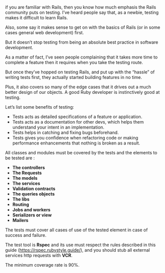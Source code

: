 if you are familiar with Rails, then you know how much emphasis the Rails community puts on testing. I’ve heard people say that, as a newbie, testing makes it difficult to learn Rails.

Also, some say it makes sense to get on with the basics of Rails (or in some cases general web development) first.

But it doesn’t stop testing from being an absolute best practice in software development.

As a matter of fact, I’ve seen people complaining that it takes more time to complete a feature then it requires when you take the testing route.

But once they’ve hopped on testing Rails, and put up with the “hassle” of writing tests first, they actually started building features in no time.

Plus, it also covers so many of the edge cases that it drives out a much better design of our objects. A good Ruby developer is instinctively good at testing.


Let’s list some benefits of testing:
- Tests acts as detailed specifications of a feature or application.
- Tests acts as a documentation for other devs, which helps them understand your intent in an implementation.
- Tests helps in catching and fixing bugs beforehand.
- Tests gives you confidence when refactoring code or making performance enhancements that nothing is broken as a result.



All classes and modules must be covered by the tests and the elements to be tested are :
- **The controllers**
- **The Requests**
- **The models**
- **The services**
- **Validation contracts**
- **The queries objects**
- **The libs**
- **Routing**
- **Jobs and workers**
- **Serializers or view**
- **Mailers**


The tests must cover all cases of use of the tested element in case of success and failure.

The test tool is **Rspec** and its use must respect the rules described in this guide (https://rspec.rubystyle.guide/), and you should stub all external services http requests with **VCR**.



The minimum coverage rate is 90%.
